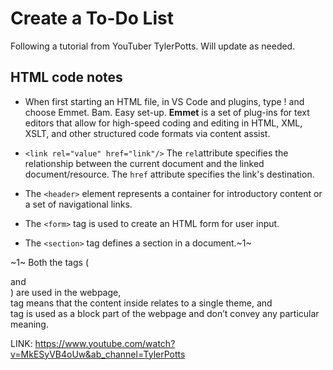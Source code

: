 # Create a To-Do List

Following a tutorial from YouTuber TylerPotts. Will update as needed.

## HTML code notes
* When first starting an HTML file, in VS Code and plugins, type ! and choose Emmet. Bam. Easy set-up. **Emmet** is a set of plug-ins for text editors that allow for high-speed coding and editing in HTML, XML, XSLT, and other structured code formats via content assist. 

* `<link rel="value" href="link"/>` The `rel`attribute specifies the relationship between the current document and the linked document/resource. The `href` attribute specifies the link's destination.

* The `<header>` element represents a container for introductory content or a set of navigational links.

* The `<form>` tag is used to create an HTML form for user input.

* The `<section>` tag defines a section in a document.~1~

~1~ Both the tags (<div> and <section>) are used in the webpage, <section> tag means that the content inside relates to a single theme, and <div> tag is used as a block part of the webpage and don’t convey any particular meaning.

LINK:
https://www.youtube.com/watch?v=MkESyVB4oUw&ab_channel=TylerPotts